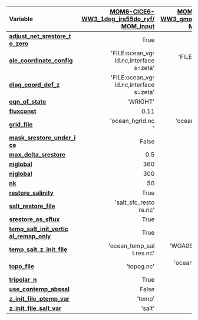 | Variable                  | [MOM6-CICE6-WW3_1deg_jra55do_ryf/<br>MOM_input](https://github.com/COSIMA/MOM6-CICE6-WW3/blob/9605a098e4e950780ed61e5b1f2fac9fc3338bc5/MOM_input) | [MOM6-CICE6-WW3_gmom_jra_wd/<br>MOM_input](https://github.com/COSIMA/MOM6-CICE6-WW3/blob/6834f9d1b528747a2b90269d32eed36f5d4e24d9/MOM_input) |
| :------------------------ | --------------: | --------------: |
| [**adjust_net_srestore_t<br>o_zero**](https://github.com/mom-ocean/MOM6/search?q=adjust_net_srestore_to_zero) |  True |                 |
| [**ale_coordinate_config**](https://github.com/mom-ocean/MOM6/search?q=ale_coordinate_config) | 'FILE:ocean_vgr<br>id.nc,interface<br>s=zeta' | 'FILE:ocean_vgr<br>id.nc,dz' |
| [**diag_coord_def_z**     ](https://github.com/mom-ocean/MOM6/search?q=diag_coord_def_z) | 'FILE:ocean_vgr<br>id.nc,interface<br>s=zeta' | 'WOA09' |
| [**eqn_of_state**         ](https://github.com/mom-ocean/MOM6/search?q=eqn_of_state) |        'WRIGHT' |                 |
| [**fluxconst**            ](https://github.com/mom-ocean/MOM6/search?q=fluxconst) |            0.11 |             0.5 |
| [**grid_file**            ](https://github.com/mom-ocean/MOM6/search?q=grid_file) | 'ocean_hgrid.nc<br>' | 'ocean_hgrid_23<br>0424.nc' |
| [**mask_srestore_under_i<br>ce**](https://github.com/mom-ocean/MOM6/search?q=mask_srestore_under_ice) |     False |                 |
| [**max_delta_srestore**   ](https://github.com/mom-ocean/MOM6/search?q=max_delta_srestore) |             0.5 |                 |
| [**niglobal**             ](https://github.com/mom-ocean/MOM6/search?q=niglobal) |             360 |             320 |
| [**njglobal**             ](https://github.com/mom-ocean/MOM6/search?q=njglobal) |             300 |             384 |
| [**nk**                   ](https://github.com/mom-ocean/MOM6/search?q=nk) |              50 |              60 |
| [**restore_salinity**     ](https://github.com/mom-ocean/MOM6/search?q=restore_salinity) |            True |           False |
| [**salt_restore_file**    ](https://github.com/mom-ocean/MOM6/search?q=salt_restore_file) | 'salt_sfc_resto<br>re.nc' |       |
| [**srestore_as_sflux**    ](https://github.com/mom-ocean/MOM6/search?q=srestore_as_sflux) |            True |                 |
| [**temp_salt_init_vertic<br>al_remap_only**](https://github.com/mom-ocean/MOM6/search?q=temp_salt_init_vertical_remap_only) | True |           |
| [**temp_salt_z_init_file**](https://github.com/mom-ocean/MOM6/search?q=temp_salt_z_init_file) | 'ocean_temp_sal<br>t.res.nc' | 'WOA05_pottemp_<br>salt.nc' |
| [**topo_file**            ](https://github.com/mom-ocean/MOM6/search?q=topo_file) |      'topog.nc' | 'ocean_topog_23<br>0424.nc' |
| [**tripolar_n**           ](https://github.com/mom-ocean/MOM6/search?q=tripolar_n) |            True |           False |
| [**use_contemp_abssal**   ](https://github.com/mom-ocean/MOM6/search?q=use_contemp_abssal) |           False |                 |
| [**z_init_file_ptemp_var**](https://github.com/mom-ocean/MOM6/search?q=z_init_file_ptemp_var) |          'temp' |         'PTEMP' |
| [**z_init_file_salt_var** ](https://github.com/mom-ocean/MOM6/search?q=z_init_file_salt_var) |          'salt' |          'SALT' |
